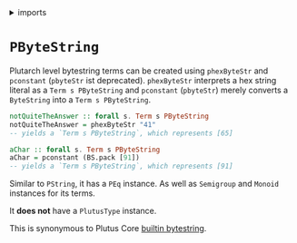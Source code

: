 <details>
<summary> imports </summary>
<p>

```haskell
module Plutarch.Docs.PByteString (notQuiteTheAnswer, aChar) where 
import Plutarch.Prelude 
import qualified Data.ByteString as BS
```

</p>
</details>

# `PByteString`

Plutarch level bytestring terms can be created using `phexByteStr` and `pconstant` (`pbyteStr` ist deprecated). `phexByteStr` interprets a hex string literal as a 
`Term s PByteString` and `pconstant` (`pbyteStr`) merely converts a `ByteString` into a `Term s PByteString`.

```haskell
notQuiteTheAnswer :: forall s. Term s PByteString
notQuiteTheAnswer = phexByteStr "41"
-- yields a `Term s PByteString`, which represents [65]

aChar :: forall s. Term s PByteString
aChar = pconstant (BS.pack [91])
-- yields a `Term s PByteString`, which represents [91]
```

Similar to `PString`, it has a `PEq` instance. As well as `Semigroup` and `Monoid` instances for its terms.

It **does not** have a `PlutusType` instance.

This is synonymous to Plutus Core [builtin bytestring](https://playground.plutus.iohkdev.io/doc/haddock/plutus-tx/html/PlutusTx-Builtins.html#t:BuiltinByteString).
